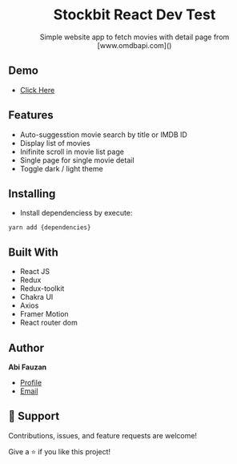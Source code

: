 <h1 align="center">Stockbit React Dev Test</h1>

<p align="center">
Simple website app to fetch movies with detail page from [www.omdbapi.com](<http://www.omdbapi.com/>) 
</p>

## Demo
* [Click Here](https://613cb6ed912b770007b2a336--reverent-brahmagupta-a8da89.netlify.app/)

## Features

* Auto-suggesstion movie search by title or IMDB ID
* Display list of movies
* Inifinite scroll in movie list page
* Single page for single movie detail
* Toggle dark / light theme

## Installing

* Install dependenciess by execute:
```
yarn add {dependencies}
```

## Built With

- React JS
- Redux
- Redux-toolkit
- Chakra UI
- Axios
- Framer Motion
- React router dom


## Author

**Abi Fauzan**

- [Profile](https://www.linkedin.com/in/abifauzan/ "Abi Fauzan")
- [Email](mailto:abifauzan234@gmail.com?subject=Hi "Hi!")

## 🤝 Support

Contributions, issues, and feature requests are welcome!

Give a ⭐️ if you like this project!